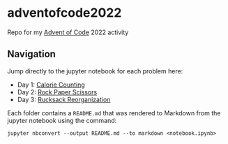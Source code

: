 # adventofcode2022
Repo for my [Advent of Code](https://adventofcode.com/) 2022 activity

## Navigation
Jump directly to the jupyter notebook for each problem here:

- Day 1: [Calorie Counting](https://github.com/artdavis/adventofcode2022/blob/main/day01/Calorie_Counting.ipynb)
- Day 2: [Rock Paper Scissors](https://github.com/artdavis/adventofcode2022/blob/main/day02/Rock_Paper_Scissors.ipynb)
- Day 3: [Rucksack Reorganization](https://github.com/artdavis/adventofcode2022/blob/main/day03/Rucksack_Reorganization.ipynb)

Each folder contains a `README.md` that was rendered to Markdown from the
jupyter notebook using the command:
```
jupyter nbconvert --output README.md --to markdown <notebook.ipynb>
```
